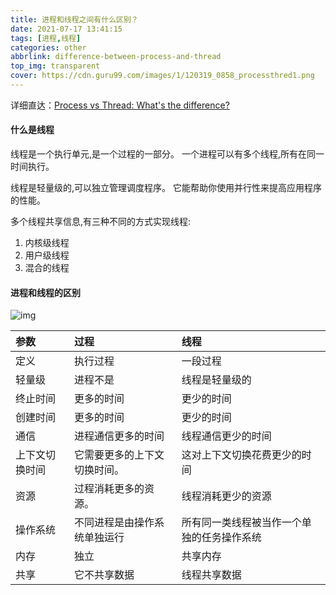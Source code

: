 ```yaml
---
title: 进程和线程之间有什么区别？ 
date: 2021-07-17 13:41:15 
tags: [进程,线程]
categories: other 
abbrlink: difference-between-process-and-thread 
top_img: transparent
cover: https://cdn.guru99.com/images/1/120319_0858_processthred1.png
---
```


详细直达：[Process vs Thread: What's the difference?](https://www.guru99.com/difference-between-process-and-thread.html)

#### 什么是线程

线程是一个执行单元,是一个过程的一部分。 一个进程可以有多个线程,所有在同一时间执行。

线程是轻量级的,可以独立管理调度程序。 它能帮助你使用并行性来提高应用程序的性能。

多个线程共享信息,有三种不同的方式实现线程:

1. 内核级线程
2. 用户级线程
3. 混合的线程

#### 进程和线程的区别

![img](https://cdn.guru99.com/images/1/120319_0858_processthred1.png)

| **参数**       | **过程**                     | **线程**                                   |
| :------------- | :--------------------------- | :----------------------------------------- |
| 定义           | 执行过程                     | 一段过程                                   |
| 轻量级         | 进程不是                     | 线程是轻量级的                             |
| 终止时间       | 更多的时间                   | 更少的时间                                 |
| 创建时间       | 更多的时间                   | 更少的时间                                 |
| 通信           | 进程通信更多的时间           | 线程通信更少的时间                         |
| 上下文切换时间 | 它需要更多的上下文切换时间。 | 这对上下文切换花费更少的时间               |
| 资源           | 过程消耗更多的资源。         | 线程消耗更少的资源                         |
| 操作系统       | 不同进程是由操作系统单独运行 | 所有同一类线程被当作一个单独的任务操作系统 |
| 内存           | 独立                         | 共享内存                                   |
| 共享           | 它不共享数据                 | 线程共享数据                               |
